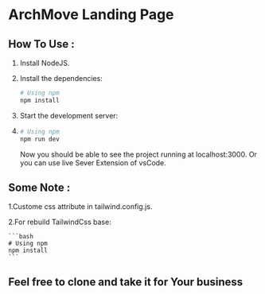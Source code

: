 # ArchMove Landing Page

## How To Use :
 1. Install NodeJS.
 2. Install the dependencies:
    ```bash
    # Using npm
    npm install
    ```
 3. Start the development server:
 4. 
    ```bash
    # Using npm
    npm run dev
    ```

    Now you should be able to see the project running at localhost:3000.
    Or you can use live Sever Extension of vsCode.
## Some Note :
   1.Custome css attribute in tailwind.config.js.
   
   2.For rebuild TailwindCss base:
   
    ```bash
    # Using npm
    npm install
    ```
    
## Feel free to clone and take it for Your business


